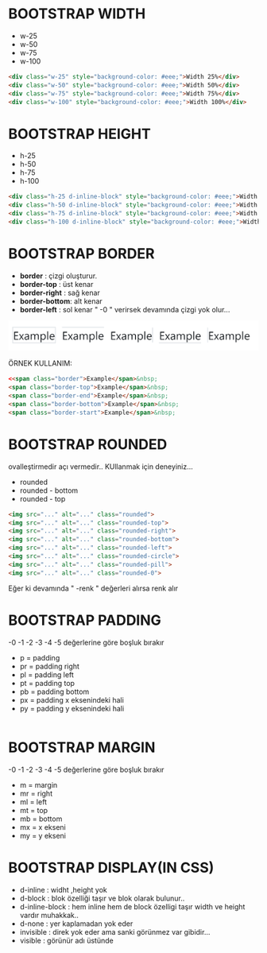 # BOOTSTRAP WIDTH
- w-25
- w-50
- w-75
- w-100

```HTML
<div class="w-25" style="background-color: #eee;">Width 25%</div>
<div class="w-50" style="background-color: #eee;">Width 50%</div>
<div class="w-75" style="background-color: #eee;">Width 75%</div>
<div class="w-100" style="background-color: #eee;">Width 100%</div>
```

# BOOTSTRAP HEIGHT
- h-25
- h-50
- h-75
- h-100
```HTML
<div class="h-25 d-inline-block" style="background-color: #eee;">Width 25%</div>
<div class="h-50 d-inline-block" style="background-color: #eee;">Width 50%</div>
<div class="h-75 d-inline-block" style="background-color: #eee;">Width 75%</div>
<div class="h-100 d-inline-block" style="background-color: #eee;">Width 100%</div>
```


# BOOTSTRAP BORDER 
- **border** : çizgi oluşturur.
- **border-top** : üst kenar
- **border-right** : sağ kenar
- **border-bottom**: alt kenar
- **border-left** : sol kenar
" -0 " verirsek devamında çizgi yok olur...

![./images/border.png](./images/border.png)

ÖRNEK KULLANIM: 

```HTML
<<span class="border">Example</span>&nbsp;
<span class="border-top">Example</span>&nbsp;
<span class="border-end">Example</span>&nbsp;
<span class="border-bottom">Example</span>&nbsp;
<span class="border-start">Example</span>&nbsp;


```

# BOOTSTRAP ROUNDED
ovalleştirmedir açı vermedir.. KUllanmak için deneyiniz...
- rounded
- rounded - bottom 
- rounded - top


```HTML
<img src="..." alt="..." class="rounded">
<img src="..." alt="..." class="rounded-top">
<img src="..." alt="..." class="rounded-right">
<img src="..." alt="..." class="rounded-bottom">
<img src="..." alt="..." class="rounded-left">
<img src="..." alt="..." class="rounded-circle">
<img src="..." alt="..." class="rounded-pill">
<img src="..." alt="..." class="rounded-0">

```

Eğer ki devamında " -renk " değerleri alırsa renk alır
# BOOTSTRAP PADDING
-0 -1 -2 -3 -4 -5 değerlerine göre boşluk bırakır
- p = padding
- pr = padding right
- pl = padding left
- pt = padding top
- pb = padding bottom 
- px = padding x eksenindeki hali
- py = padding y eksenindeki hali 

```HTML


```

# BOOTSTRAP MARGIN
-0 -1 -2 -3 -4 -5 değerlerine göre boşluk bırakır 
- m = margin 
- mr = right 
- ml = left
- mt = top
- mb = bottom 
- mx = x ekseni  
- my = y ekseni 

# BOOTSTRAP DISPLAY(IN CSS)
- d-inline : widht ,height yok
- d-block : blok özelliği taşır ve blok olarak bulunur..
- d-inline-block : hem inline hem de block özelligi taşır width ve height vardır muhakkak..
- d-none : yer kaplamadan yok eder 
- invisible : direk yok eder ama sanki görünmez var gibidir...
- visible : görünür adı üstünde

